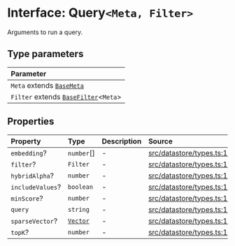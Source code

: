 # Interface: Query`<Meta, Filter>`

Arguments to run a query.

## Type parameters

| Parameter |
| :------ |
| `Meta` extends [`BaseMeta`](../type-aliases/BaseMeta.md) |
| `Filter` extends [`BaseFilter`](../type-aliases/BaseFilter.md)\<`Meta`\> |

## Properties

| Property | Type | Description | Source |
| :------ | :------ | :------ | :------ |
| `embedding`? | `number`[] | - | [src/datastore/types.ts:124](https://github.com/dexaai/llm-tools/blob/3551610/src/datastore/types.ts#L124) |
| `filter`? | `Filter` | - | [src/datastore/types.ts:128](https://github.com/dexaai/llm-tools/blob/3551610/src/datastore/types.ts#L128) |
| `hybridAlpha`? | `number` | - | [src/datastore/types.ts:130](https://github.com/dexaai/llm-tools/blob/3551610/src/datastore/types.ts#L130) |
| `includeValues`? | `boolean` | - | [src/datastore/types.ts:129](https://github.com/dexaai/llm-tools/blob/3551610/src/datastore/types.ts#L129) |
| `minScore`? | `number` | - | [src/datastore/types.ts:127](https://github.com/dexaai/llm-tools/blob/3551610/src/datastore/types.ts#L127) |
| `query` | `string` | - | [src/datastore/types.ts:123](https://github.com/dexaai/llm-tools/blob/3551610/src/datastore/types.ts#L123) |
| `sparseVector`? | [`Vector`](../../Model/namespaces/SparseVector/type-aliases/Vector.md) | - | [src/datastore/types.ts:125](https://github.com/dexaai/llm-tools/blob/3551610/src/datastore/types.ts#L125) |
| `topK`? | `number` | - | [src/datastore/types.ts:126](https://github.com/dexaai/llm-tools/blob/3551610/src/datastore/types.ts#L126) |

